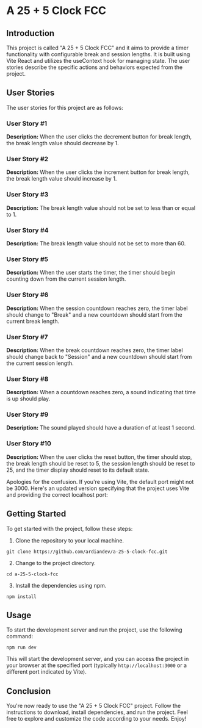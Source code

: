 # A 25 + 5 Clock FCC

## Introduction

This project is called "A 25 + 5 Clock FCC" and it aims to provide a timer functionality with configurable break and session lengths. It is built using Vite React and utilizes the useContext hook for managing state. The user stories describe the specific actions and behaviors expected from the project.

## User Stories

The user stories for this project are as follows:

### User Story #1

**Description:** When the user clicks the decrement button for break length, the break length value should decrease by 1.

### User Story #2

**Description:** When the user clicks the increment button for break length, the break length value should increase by 1.

### User Story #3

**Description:** The break length value should not be set to less than or equal to 1.

### User Story #4

**Description:** The break length value should not be set to more than 60.

### User Story #5

**Description:** When the user starts the timer, the timer should begin counting down from the current session length.

### User Story #6

**Description:** When the session countdown reaches zero, the timer label should change to "Break" and a new countdown should start from the current break length.

### User Story #7

**Description:** When the break countdown reaches zero, the timer label should change back to "Session" and a new countdown should start from the current session length.

### User Story #8

**Description:** When a countdown reaches zero, a sound indicating that time is up should play.

### User Story #9

**Description:** The sound played should have a duration of at least 1 second.

### User Story #10

**Description:** When the user clicks the reset button, the timer should stop, the break length should be reset to 5, the session length should be reset to 25, and the timer display should reset to its default state.

Apologies for the confusion. If you're using Vite, the default port might not be 3000. Here's an updated version specifying that the project uses Vite and providing the correct localhost port:

## Getting Started

To get started with the project, follow these steps:

1. Clone the repository to your local machine.

```shell
git clone https://github.com/ardiandev/a-25-5-clock-fcc.git
```

2. Change to the project directory.

```shell
cd a-25-5-clock-fcc
```

3. Install the dependencies using npm.

```shell
npm install
```

## Usage

To start the development server and run the project, use the following command:

```shell
npm run dev
```

This will start the development server, and you can access the project in your browser at the specified port (typically `http://localhost:3000` or a different port indicated by Vite).

## Conclusion

You're now ready to use the "A 25 + 5 Clock FCC" project. Follow the instructions to download, install dependencies, and run the project. Feel free to explore and customize the code according to your needs. Enjoy!

